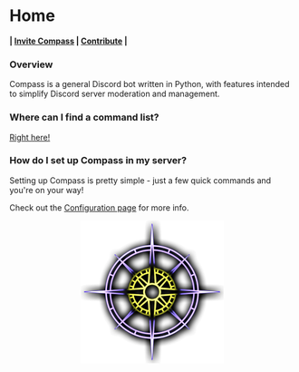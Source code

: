 # Home

**| [Invite Compass](https://discord.com/oauth2/authorize?client_id=932737557836468297&scope=bot&permissions=8&scope=applications.commands%20bot) | [Contribute](https://gitlab.com/glass-ships/compass-bot) |**

### Overview

Compass is a general Discord bot written in Python, with features intended to simplify Discord server moderation and management.

### Where can I find a command list?

[Right here!](Commands/general.md)

### How do I set up Compass in my server?

Setting up Compass is pretty simple - just a few quick commands and you're on your way!

Check out the [Configuration page](Configuration/setup.md) for more info.

<img src='images/compass.png' alt='Compass Logo' width='50%' style='display: block; margin-left: auto; margin-right: auto;'>
